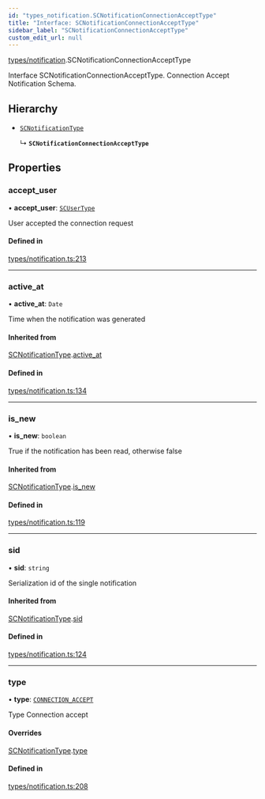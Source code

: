 ```yaml
---
id: "types_notification.SCNotificationConnectionAcceptType"
title: "Interface: SCNotificationConnectionAcceptType"
sidebar_label: "SCNotificationConnectionAcceptType"
custom_edit_url: null
---
```


[types/notification](../modules/types_notification.md).SCNotificationConnectionAcceptType

Interface SCNotificationConnectionAcceptType.
Connection Accept Notification Schema.

## Hierarchy

- [`SCNotificationType`](types_notification.SCNotificationType.md)

  ↳ **`SCNotificationConnectionAcceptType`**

## Properties

### accept\_user

• **accept\_user**: [`SCUserType`](types_user.SCUserType.md)

User accepted the connection request

#### Defined in

[types/notification.ts:213](https://github.com/selfcommunity/community-ui/blob/de7e3c8/packages/sc-core/src/types/notification.ts#L213)

___

### active\_at

• **active\_at**: `Date`

Time when the notification was generated

#### Inherited from

[SCNotificationType](types_notification.SCNotificationType.md).[active_at](types_notification.SCNotificationType.md#active_at)

#### Defined in

[types/notification.ts:134](https://github.com/selfcommunity/community-ui/blob/de7e3c8/packages/sc-core/src/types/notification.ts#L134)

___

### is\_new

• **is\_new**: `boolean`

True if the notification has been read, otherwise false

#### Inherited from

[SCNotificationType](types_notification.SCNotificationType.md).[is_new](types_notification.SCNotificationType.md#is_new)

#### Defined in

[types/notification.ts:119](https://github.com/selfcommunity/community-ui/blob/de7e3c8/packages/sc-core/src/types/notification.ts#L119)

___

### sid

• **sid**: `string`

Serialization id of the single notification

#### Inherited from

[SCNotificationType](types_notification.SCNotificationType.md).[sid](types_notification.SCNotificationType.md#sid)

#### Defined in

[types/notification.ts:124](https://github.com/selfcommunity/community-ui/blob/de7e3c8/packages/sc-core/src/types/notification.ts#L124)

___

### type

• **type**: [`CONNECTION_ACCEPT`](../enums/types_notification.SCNotificationTypologyType.md#connection_accept)

Type Connection accept

#### Overrides

[SCNotificationType](types_notification.SCNotificationType.md).[type](types_notification.SCNotificationType.md#type)

#### Defined in

[types/notification.ts:208](https://github.com/selfcommunity/community-ui/blob/de7e3c8/packages/sc-core/src/types/notification.ts#L208)
